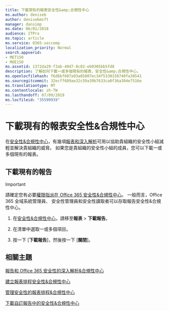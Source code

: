 ```yaml
---
title: 下載現有的報表安全性&amp;合規性中心
ms.author: deniseb
author: denisebmsft
manager: dansimp
ms.date: 06/01/2018
audience: ITPro
ms.topic: article
ms.service: O365-seccomp
localization_priority: Normal
search.appverid:
- MET150
- MOE150
ms.assetid: 1372da29-f3ab-49d7-8c02-eb9305bb5fd8
description: 了解如何下載一或多個現有的報表，安全性&amp;合規性中心。
ms.openlocfilehash: f6d6bf607a93a05807ec34f5330158740fa38541
ms.sourcegitcommit: 32ecff689ae32c59a39b7633ca0f36a304e7516e
ms.translationtype: MT
ms.contentlocale: zh-TW
ms.lasthandoff: 07/09/2019
ms.locfileid: "35599939"
---
```

# <a name="download-existing-reports-in-the-security-amp-compliance-center"></a>下載現有的報表安全性&amp;合規性中心

在[安全性&amp;合規性中心](https://protection.office.com)，有幾項[報表和深入解析](reports-and-insights-in-security-and-compliance.md)可用以協助貴組織的安全性小組減輕並解決貴組織的威脅。 如果您是貴組織的安全性小組的成員，您可以下載一或多個現有的報表。 
  
## <a name="download-existing-reports"></a>下載現有的報告

> [!IMPORTANT]
> 請確定您有必要[權限指派在 Office 365 安全性&amp;合規性中心](permissions-in-the-security-and-compliance-center.md)。 一般而言，Office 365 全域系統管理員、 安全性管理員和安全性讀取者可以存取報告安全性&amp;合規性中心。 
  
1. 在[安全性&amp;合規性中心](https://protection.office.com)，請移至**報表** \> **下載報告**。
    
2. 在清單中選取一或多個項目。
    
3. 按一下 [**下載報告**]，然後按一下 [**關閉**]。
    
## <a name="related-topics"></a>相關主題

[報告和 Office 365 安全性的深入解析&amp;合規性中心](reports-and-insights-in-security-and-compliance.md)
  
[建立報表排程安全性&amp;合規性中心](create-a-schedule-for-a-report.md)
  
[管理安全性的報表排程&amp;合規性中心](manage-schedules-for-multiple-reports.md)
  
[下載自訂報告中的安全性&amp;合規性中心](set-up-and-download-a-custom-report.md)
  

